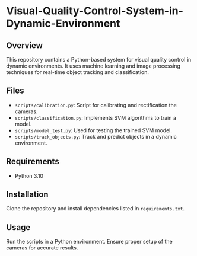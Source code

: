# Visual-Quality-Control-System-in-Dynamic-Environment

## Overview
This repository contains a Python-based system for visual quality control in dynamic environments. It uses machine learning and image processing techniques for real-time object tracking and classification.

## Files
- `scripts/calibration.py`: Script for calibrating and rectification the cameras.
- `scripts/classification.py`: Implements SVM algorithms to train a model.
- `scripts/model_test.py`: Used for testing the trained SVM model.
- `scripts/track_objects.py`: Track and predict objects in a dynamic environment.

## Requirements
- Python 3.10

## Installation
Clone the repository and install dependencies listed in `requirements.txt`.

## Usage
Run the scripts in a Python environment. Ensure proper setup of the cameras for accurate results.
